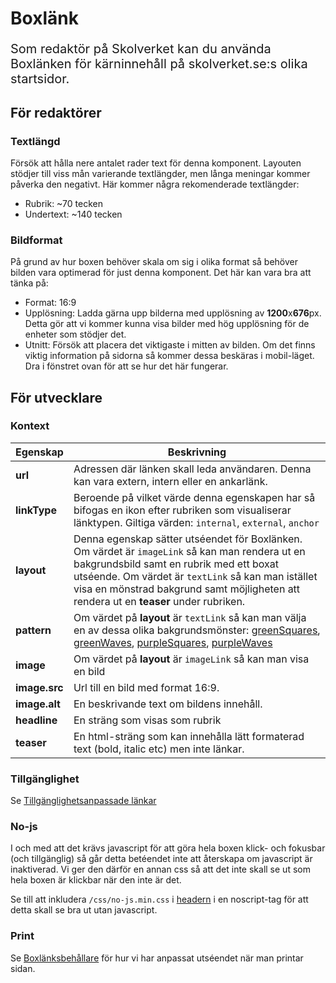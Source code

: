 # Boxlänk
<p style="font-size: 20px">Som redaktör på Skolverket kan du använda Boxlänken för kärninnehåll på skolverket.se:s olika startsidor.</p>

## För redaktörer

### Textlängd
Försök att hålla nere antalet rader text för denna komponent. Layouten stödjer till viss mån varierande textlängder, men långa meningar kommer påverka den negativt. Här kommer några rekomenderade textlängder:

* Rubrik: ~70 tecken
* Undertext: ~140 tecken

### Bildformat
På grund av hur boxen behöver skala om sig i olika format så behöver bilden vara optimerad för just denna komponent. Det här kan vara bra att tänka på:

* Format: 16:9
* Upplösning: Ladda gärna upp bilderna med upplösning av **1200**x**676**px. Detta gör att vi kommer kunna visa bilder med hög upplösning för de enheter som stödjer det.
* Utnitt: Försök att placera det viktigaste i mitten av bilden. Om det finns viktig information på sidorna så kommer dessa beskäras i mobil-läget. Dra i fönstret ovan för att se hur det här fungerar. 

## För utvecklare

### Kontext
| Egenskap                   | Beskrivning |
|----------------------------|-------------|
| <strong>url</strong>       | Adressen där länken skall leda användaren. Denna kan vara extern, intern eller en ankarlänk. |
| <strong>linkType</strong>  | Beroende på vilket värde denna egenskapen har så bifogas en ikon efter rubriken som visualiserar länktypen. Giltiga värden: `internal`, `external`, `anchor` |
| <strong>layout</strong>    | Denna egenskap sätter utséendet för Boxlänken. Om värdet är `imageLink` så kan man rendera ut en bakgrundsbild samt en rubrik med ett boxat utséende. Om värdet är `textLink` så kan man istället visa en mönstrad bakgrund samt möjligheten att rendera ut en **teaser** under rubriken. |
| <strong>pattern</strong>   | Om värdet på **layout** är `textLink` så kan man välja en av dessa olika bakgrundsmönster: [greenSquares](/styleguide/components/detail/box-link--text-link-green-squares), [greenWaves](/styleguide/components/detail/box-link--text-link-green-waves), [purpleSquares](/styleguide/components/detail/box-link--text-link-purple-squares), [purpleWaves](/styleguide/components/detail/box-link--text-link-purple-waves) |
| <strong>image</strong>     | Om värdet på **layout** är `imageLink` så kan man visa en bild |
| <strong>image.src</strong> | Url till en bild med format 16:9. |
| <strong>image.alt</strong> | En beskrivande text om bildens innehåll. |
| <strong>headline</strong>  | En sträng som visas som rubrik |
| <strong>teaser</strong>    | En html-sträng som kan innehålla lätt formaterad text (bold, italic etc) men inte länkar. |

### Tillgänglighet
Se [Tillgänglighetsanpassade länkar](/styleguide/docs/kod/core/tillganglighetsanpassade-lankar)

### No-js
I och med att det krävs javascript för att göra hela boxen klick- och fokusbar (och tillgänglig) så går detta betéendet inte att återskapa om javascript är inaktiverad. Vi ger den därför en annan css så att det inte skall se ut som hela boxen är klickbar när den inte är det.

Se till att inkludera `/css/no-js.min.css` i [headern](/styleguide/components/detail/head) i en noscript-tag för att detta skall se bra ut utan javascript.

### Print
Se [Boxlänksbehållare](/styleguide/components/detail/box-link-container) för hur vi har anpassat utséendet när man printar sidan.
